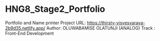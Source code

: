 # HNG8_Stage2_Portfolio
 Portfolio and Name printer
 Project URL: https://thirsty-visvesvaraya-2b9d35.netlify.app/
 Author: OLUWABAMISE OLATUNJI (ANALOG)
 Track : Front-End Development
